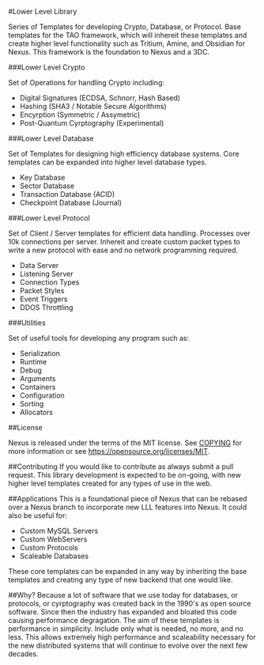 #Lower Level Library

Series of Templates for developing Crypto, Database, or Protocol. Base templates for the TAO framework, which will inhereit these templates and create higher level functionality such as Tritium, Amine, and Obsidian for Nexus. This framework is the foundation to Nexus and a 3DC. 


###Lower Level Crypto

Set of Operations for handling Crypto including:

* Digital Signatures (ECDSA, Schnorr, Hash Based)
* Hashing (SHA3 / Notable Secure Algorithms)
* Encyrption (Symmetric / Assymetric)
* Post-Quantum Cyrptography (Experimental)


###Lower Level Database

Set of Templates for designing high efficiency database systems. Core templates can be expanded into higher level database types.

* Key Database
* Sector Database
* Transaction Database (ACID)
* Checkpoint Database (Journal)

###Lower Level Protocol

Set of Client / Server templates for efficient data handling. Processes over 10k connections per server. Inhereit and create custom packet types to write a new protocol with ease and no network programming required.

* Data Server
* Listening Server
* Connection Types
* Packet Styles
* Event Triggers
* DDOS Throttling


###Utilities

Set of useful tools for developing any program such as:

* Serialization
* Runtime
* Debug
* Arguments
* Containers
* Configuration
* Sorting
* Allocators


##License

Nexus is released under the terms of the MIT license. See [COPYING](COPYING.MD) for more
information or see https://opensource.org/licenses/MIT.


##Contributing
If you would like to contribute as always submit a pull request. This library development is expected to be on-going, with new higher level templates created for any types of use in the web.


##Applications
This is a foundational piece of Nexus that can be rebased over a Nexus branch to incorporate new LLL features into Nexus. It could also be useful for:

* Custom MySQL Servers
* Custom WebServers
* Custom Protocols
* Scaleable Databases

These core templates can be expanded in any way by inheriting the base templates and creating any type of new backend that one would like.


##Why?
Because a lot of software that we use today for databases, or protocols, or cyrptography was created back in the 1990's as open source software. Since then the industry has expanded and bloated this code causing performance degragation. The aim of these templates is performance in simplicity. Include only what is needed, no more, and no less. This allows extremely high performance and scaleability necessary for the new distributed systems that will continue to evolve over the next few decades.
